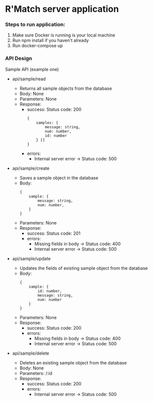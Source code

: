 # R'Match server application

### Steps to run application:

1. Make sure Docker is running is your local machine
2. Run npm install if you haven't already
3. Run docker-compose up

### API Design

Sample API (example one)

-   api/sample/read
    -   Returns all sample objects from the database
    -   Body: None
    -   Parameters: None
    -   Response:
        -   success:
            Status code: 200
            ```
            {
                samples: {
                    message: string,
                    num: number,
                    id: number
                } []
            }
            ```
        -   errors:
            -   Internal server error -> Status code: 500
-   api/sample/create

    -   Saves a sample object in the database
    -   Body:
        ```
        {
            sample: {
                message: string,
                num: number,
            }
        }
        ```
    -   Parameters: None
    -   Response:
        -   success:
            Status code: 201
        -   errors:
            -   Missing fields in body -> Status code: 400
            -   Internal server error -> Status code: 500

-   api/sample/update

    -   Updates the fields of existing sample object from the database
    -   Body:
        ```
        {
            sample: {
                id: number,
                message: string,
                num: number
            }
        }
        ```
    -   Parameters: None
    -   Response:
        -   success:
            Status code: 200
        -   errors:
            -   Missing fields in body -> Status code: 400
            -   Internal server error -> Status code: 500

-   api/sample/delete
    -   Deletes an existing sample object from the database
    -   Body: None
    -   Parameters: /:id
    -   Response:
        -   success:
            Status code: 200
        -   errors:
            -   Internal server error -> Status code: 500
